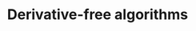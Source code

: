 ---
categories: designopt_lecture
link: /designopt/derivativefree.pdf
title: Derivative-free algorithms
---